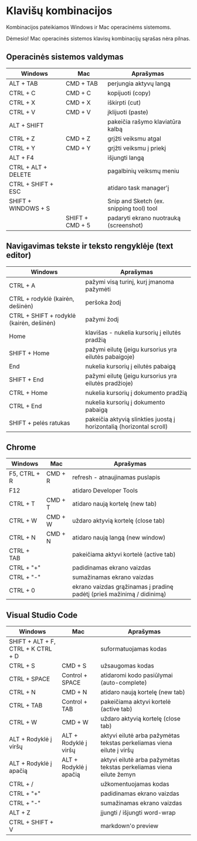# Klavišų kombinacijos

Kombinacijos pateikiamos Windows ir Mac operacinėms sistemoms.

Dėmesio! Mac operacinės sistemos klavisų kombinacijų sąrašas nėra pilnas.

## Operacinės sistemos valdymas

| Windows             | Mac             | Aprašymas                                |
| ------------------- | --------------- | ---------------------------------------- |
| ALT + TAB           | CMD + TAB       | perjungia aktyvų langą                   |
| CTRL + C            | CMD + C         | kopijuoti (copy)                         |
| CTRL + X            | CMD + X         | iškirpti (cut)                           |
| CTRL + V            | CMD + V         | įklijuoti (paste)                        |
| ALT + SHIFT         |                 | pakeičia rašymo klaviatūra kalbą         |
| CTRL + Z            | CMD + Z         | grįžti veiksmu atgal                     |
| CTRL + Y            | CMD + Y         | grįžti veiksmu į priekį                  |
| ALT + F4            |                 | išjungti langą                           |
| CTRL + ALT + DELETE |                 | pagalbinių veiksmų meniu                 |
| CTRL + SHIFT + ESC  |                 | atidaro task manager'į                   |
| SHIFT + WINDOWS + S |                 | Snip and Sketch (ex. snipping tool) tool |
|                     | SHIFT + CMD + 5 | padaryti ekrano nuotrauką (screenshot)   |

## Navigavimas tekste ir teksto rengyklėje (text editor)

| Windows                                  | Aprašymas                                                            |
| ---------------------------------------- | -------------------------------------------------------------------- |
| CTRL + A                                 | pažymi visą turinį, kurį įmanoma pažymėti                            |
| CTRL + rodyklė (kairėn, dešinėn)         | peršoka žodį                                                         |
| CTRL + SHIFT + rodyklė (kairėn, dešinėn) | pažymi žodį                                                          |
| Home                                     | klavišas - nukelia kursorių į eilutės pradžią                        |
| SHIFT + Home                             | pažymi eilutę (jeigu kursorius yra eilutės pabaigoje)                |
| End                                      | nukelia kursorių į eilutės pabaigą                                   |
| SHIFT + End                              | pažymi eilutę (jeigu kursorius yra eilutės pradžioje)                |
| CTRL + Home                              | nukelia kursorių į dokumento pradžią                                 |
| CTRL + End                               | nukelia kursorių į dokumento pabaigą                                 |
| SHIFT + pelės ratukas                    | pakeičia aktyvią slinkties juostą į horizontalią (horizontal scroll) |

## Chrome

| Windows      | Mac     | Aprašymas                                                              |
| ------------ | ------- | ---------------------------------------------------------------------- |
| F5, CTRL + R | CMD + R | refresh - atnaujinamas puslapis                                        |
| F12          |         | atidaro Developer Tools                                                |
| CTRL + T     | CMD + T | atidaro naują kortelę (new tab)                                        |
| CTRL + W     | CMD + W | uždaro aktyvią kortelę (close tab)                                     |
| CTRL + N     | CMD + N | atidaro naują langą (new window)                                       |
| CTRL + TAB   |         | pakeičiama aktyvi kortelė (active tab)                                 |
| CTRL + "+"   |         | padidinamas ekrano vaizdas                                             |
| CTRL + "-"   |         | sumažinamas ekrano vaizdas                                             |
| CTRL + 0     |         | ekrano vaizdas grąžinamas į pradinę padėtį (prieš mažinimą / didinimą) |

## Visual Studio Code

| Windows                            | Mac                    | Aprašymas                                                             |
| ---------------------------------- | ---------------------- | --------------------------------------------------------------------- |
| SHIFT + ALT + F, CTRL + K CTRL + D |                        | suformatuojamas kodas                                                 |
| CTRL + S                           | CMD + S                | užsaugomas kodas                                                      |
| CTRL + SPACE                       | Control + SPACE        | atidaromi kodo pasiūlymai (auto-complete)                             |
| CTRL + N                           | CMD + N                | atidaro naują kortelę (new tab)                                       |
| CTRL + TAB                         | Control + TAB          | pakeičiama aktyvi kortelė (active tab)                                |
| CTRL + W                           | CMD + W                | uždaro aktyvią kortelę (close tab)                                    |
| ALT + Rodyklė į viršų              | ALT + Rodyklė į viršų  | aktyvi eilutė arba pažymėtas tekstas perkeliamas viena eilute į viršų |
| ALT + Rodyklė į apačią             | ALT + Rodyklė į apačią | aktyvi eilutė arba pažymėtas tekstas perkeliamas viena eilute žemyn   |
| CTRL + /                           |                        | užkomentuojamas kodas                                                 |
| CTRL + "+"                         |                        | padidinamas ekrano vaizdas                                            |
| CTRL + "-"                         |                        | sumažinamas ekrano vaizdas                                            |
| ALT + Z                            |                        | įjungti / išjungti word-wrap                                          |
| CTRL + SHIFT + V                   |                        | markdown'o preview                                                    |
